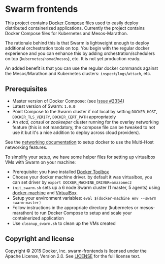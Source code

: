 # Swarm frontends
This project contains [Docker Compose](https://docs.docker.com/compose/) files used to easily deploy distributed containerized applications. Currently the project contains Docker Compose files for Kubernetes and Mesos-Marathon.

The rationale behind this is that Swarm is lightweight enough to deploy additional orchestration tools on top. You begin with the regular docker experience and you can enhance this by adding orchestration/schedulers on top (`kubernetes`/`nomad`/`mesos`), etc. It is not yet production ready.

An added benefit is that you can use the regular docker commands against the Mesos/Marathon and Kubernetes clusters: `inspect`/`logs`/`attach`, etc.

## Prerequisites

- Master version of Docker Compose: (see [Issue #2334](https://github.com/docker/compose/pull/2334))
- Latest version of Swarm: `1.0.0`
- Point Compose to the Swarm cluster if not local by setting `DOCKER_HOST`, `DOCKER_TLS_VERIFY`, `DOCKER_CERT_PATH` appropriately
- An *etcd, consul* or *zookeeper* cluster running for the overlay networking feature (this is not mandatory, the compose file can be tweaked to not use it but it's a nice addition to deploy across cloud providers).

See the [networking documentation](https://docs.docker.com/engine/userguide/networking/get-started-overlay/) to setup docker to use the Multi-Host networking features.


To simplify your setup, we have some helper files for setting up virtualbox VMs with Swarm on your machine:
- Prerequisite: you have installed [Docker Toolbox](https://www.docker.com/docker-toolbox)
- Choose your docker machine driver. by default it was virtualbox, you can set driver by `export DOCKER_MACHINE_DRIVER=amazonec2`
- `init_swarm.sh` sets up a 6 node Swarm cluster (1 master, 5 agents) using [docker-machine](https://docs.docker.com/machine/) and [VirtualBox](https://www.virtualbox.org/).
- Setup your environment variables: `eval $(docker-machine env --swarm swarm-master)`
- Follow instructions in the appropriate directory (kubernetes or mesos-marathon) to run Docker Compose to setup and scale your containerized application
- Use `cleanup_swarm.sh` to clean up the VMs created


## Copyright and license

Copyright © 2015 Docker, Inc. swarm-frontends is licensed under the Apache License,
Version 2.0. See [LICENSE](LICENSE) for the full license text.
